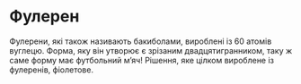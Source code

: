 # Фулерен

Фулерени, які також називають бакиболами, вироблені із 60 атомів вуглецю. Форма,
яку він утворює є зрізаним двадцятигранником, таку ж саме форму має футбольний
м’яч! Рішення, яке цілком вироблене із фулеренів, фіолетове.
